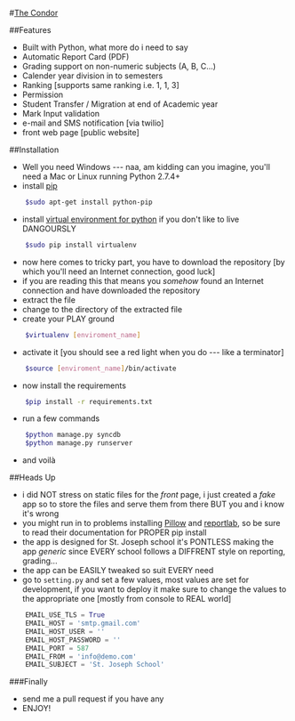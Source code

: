 #[The Condor](https://www.youtube.com/watch?v=H53kBYo1Jx8)

##Features
- Built with Python, what more do i need to say
- Automatic Report Card (PDF)
- Grading support on non-numeric subjects (A, B, C...)
- Calender year division in to semesters
- Ranking [supports same ranking i.e. 1, 1, 3]
- Permission
- Student Transfer / Migration at end of Academic year
- Mark Input validation
- e-mail and SMS notification [via twilio]
- front web page [public website]

##Installation
- Well you need Windows --- naa, am kidding can you imagine, you'll need a Mac or Linux running Python 2.7.4+
- install [pip](http://www.pip-installer.org)
```bash
    $sudo apt-get install python-pip
```
- install [virtual environment for python](http://www.virtualenv.org/) if you don't like to live DANGOURSLY
```bash
    $sudo pip install virtualenv
```
- now here comes to tricky part, you have to download the repository [by which you'll need an Internet connection, good luck]
- if you are reading this that means you *somehow* found an Internet connection and have downloaded the repository
- extract the file
- change to the directory of the extracted file
- create your PLAY ground
```bash
    $virtualenv [enviroment_name]
```
- activate it [you should see a red light when you do --- like a terminator]
```bash
    $source [enviroment_name]/bin/activate
```
- now install the requirements
```bash
    $pip install -r requirements.txt
```
- run a few commands
```bash
    $python manage.py syncdb
    $python manage.py runserver
```
- and voilà

##Heads Up
- i did NOT stress on static files for the *front* page, i just created a *fake* app so to store the files and serve them from there BUT you and i know it's wrong
- you might run in to problems installing [Pillow](https://github.com/python-imaging/Pillow) and [reportlab](http://www.reportlab.com), so be sure to read their documentation for PROPER pip install
- the app is designed for St. Joseph school it's PONTLESS making the app *generic* since EVERY school follows a DIFFRENT style on reporting, grading...
- the app can be EASILY tweaked so suit EVERY need
- go to `setting.py` and set a few values, most values are set for development, if you want to deploy it make sure to change the values to the appropriate one [mostly from console to REAL world]
```python
    EMAIL_USE_TLS = True
    EMAIL_HOST = 'smtp.gmail.com'
    EMAIL_HOST_USER = ''
    EMAIL_HOST_PASSWORD = ''
    EMAIL_PORT = 587
    EMAIL_FROM = 'info@demo.com'
    EMAIL_SUBJECT = 'St. Joseph School'
```

###Finally
- send me a pull request if you have any
- ENJOY!
